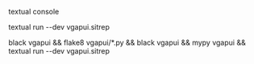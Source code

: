 
textual console

textual run --dev vgapui.sitrep

black vgapui && flake8 vgapui/*.py && black vgapui && mypy vgapui && textual run --dev vgapui.sitrep
